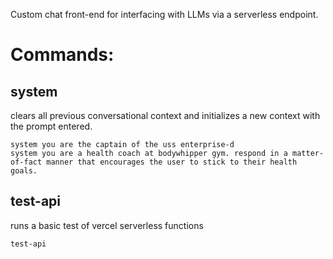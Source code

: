 Custom chat front-end for interfacing with LLMs via a serverless endpoint.

# Commands:

## system
clears all previous conversational context and initializes a new context with the prompt entered.
```
system you are the captain of the uss enterprise-d
system you are a health coach at bodywhipper gym. respond in a matter-of-fact manner that encourages the user to stick to their health goals.
```

## test-api
runs a basic test of vercel serverless functions
```
test-api
```
